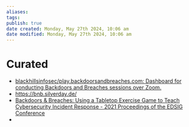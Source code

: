 ```yaml
---
aliases: 
tags: 
publish: true
date created: Monday, May 27th 2024, 10:06 am
date modified: Monday, May 27th 2024, 10:06 am
---
```

# Curated
- [blackhillsinfosec/play.backdoorsandbreaches.com: Dashboard for conducting Backdoors and Breaches sessions over Zoom.](https://github.com/blackhillsinfosec/play.backdoorsandbreaches.com) 
- https://bnb.silverday.de/
- [Backdoors & Breaches: Using a Tabletop Exercise Game to Teach Cybersecurity Incident Response - 2021 Proceedings of the EDSIG Conference](https://proc.iscap.info/2021/pdf/5562.pdf)
- 